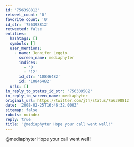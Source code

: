 ```yaml
---
id: '756398812'
retweet_count: '0'
favorite_count: '0'
id_str: '756398812'
retweeted: false
entities:
  hashtags: []
  symbols: []
  user_mentions:
    - name: Jennifer Leggio
      screen_name: mediaphyter
      indices:
        - '0'
        - '12'
      id_str: '10846482'
      id: '10846482'
  urls: []
in_reply_to_status_id_str: '756309582'
in_reply_to_screen_name: mediaphyter
original_url: https://twitter.com/jth/status/756398812
date: '2008-02-25T16:46:32.000Z'
sitemap: false
robots: noindex
reply: true
title: '@mediaphyter Hope your call went well!'
---
```


@mediaphyter Hope your call went well!